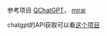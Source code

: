 参考项目 [QChatGPT](https://github.com/RockChinQ/QChatGPT)， [mirai](https://github.com/mamoe/mirai) 

chatgpt的API获取可以看[这个项目](https://github.com/chatanywhere/GPT_API_free)
